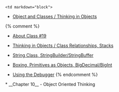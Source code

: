 	<td markdown="block">
 
* [Object and Classes / Thinking in Objects](slides/19/oop-conclusion.html)

{% comment %}
* [About Class #19](slides/19/meta.html)

* [Thinking in Objects / Class Relationships, Stacks](slides/19/thinking-oop.html)
* [String Class, StringBuilder/StringBuffer](slides/19/strings.html)

* [Boxing, Primitives as Objects, BigDecimal/BigInt](slides/19/boxing.html)
* [Using the Debugger](slides/19/debugger.html)
{% endcomment %}


</td>
	<td markdown="block">
* __Chapter 10__ - Object Oriented Thinking
</td>
	<td markdown="block">
<!--
* [](assignments/.html)
-->
</td>
